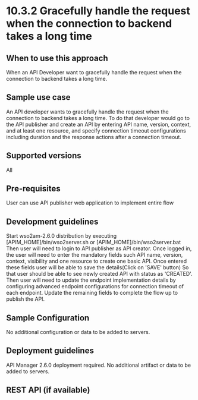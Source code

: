 # 10.3.2 Gracefully handle the request when the connection to backend takes a long time

## When to use this approach
When an API Developer want to gracefully handle the request when the connection to backend takes a long time.

## Sample use case
An API developer wants to gracefully handle the request when the connection to backend takes a long time. To do that developer would go to the API publisher and create an API by entering API name, version, context, and at least one resource, and specify connection timeout configurations including duration and the response actions after a connection timeout.

## Supported versions
All

## Pre-requisites
User can use API publisher web application to implement entire flow

## Development guidelines
Start wso2am-2.6.0 distribution by executing [APIM_HOME]/bin/wso2server.sh or [APIM_HOME]/bin/wso2server.bat 
Then user will need to login to API publisher as API creator. Once logged in, the user will need to enter the mandatory fields such API name, version, context, visibility and one resource to create one basic API. Once entered these fields user will be able to save the details(Click on 'SAVE' button)
So that user should be able to see newly created API with status as 'CREATED'. Then user will need to update the endpoint implementation details by configuring advanced endpoint configurations for connection timeout of each endpoint. Update the remaining fields to complete the flow up to publish the API. 

## Sample Configuration
No additional configuration or data to be added to servers.

## Deployment guidelines
API Manager 2.6.0 deployment required. No additional artifact or data to be added to servers.

## REST API (if available)
